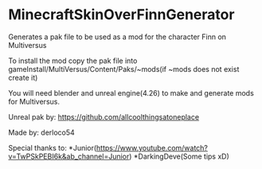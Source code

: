 # MinecraftSkinOverFinnGenerator
Generates a pak file to be used as a mod for the character Finn on Multiversus

To install the mod copy the pak file into gameInstall/MultiVersus/Content/Paks/~mods(if ~mods does not exist create it)

You will need blender and unreal engine(4.26) to make and generate mods for Multiversus.

Unreal pak by: https://github.com/allcoolthingsatoneplace

Made by: derloco54

Special thanks to: 
*Junior(https://www.youtube.com/watch?v=TwPSkPEBI6k&ab_channel=Junior)
*DarkingDeve(Some tips xD)
